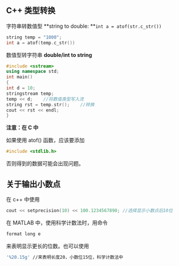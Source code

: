 ## C++ 类型转换

字符串转数值型
**string to double: **``int a = atof(str.c_str())``

``` cpp
string temp = "1000";
int a = atof(temp.c_str())
```


数值型转字符串
**double/int to string**
``` cpp
#include <sstream>
using namespace std;
int main()
{
int d = 10;
stringstream temp;
temp << d;    //将数值类型写入流
string rst = temp.str();    //转换
cout << rst << endl;
}
```


**注意：在 C 中**

如果使用 atof() 函数，应该要添加
``` c
#include <stdlib.h>
```
否则得到的数据可能会出现问题。

## 关于输出小数点

在 c++ 中使用
``` cpp
cout << setprecision(10) << 100.1234567890; //选择显示小数点后10位
```

在 MATLAB 中，使用科学计数法时，用命令
``` bash
format long e
```
来表明显示更长的位数。也可以使用
``` bash
'%20.15g' //来表明长度20，小数位15位，科学计数法中
```